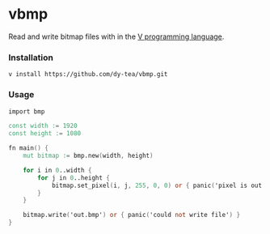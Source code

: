 # vbmp

Read and write bitmap files with in the [V programming language](https://vlang.io).

### Installation
```
v install https://github.com/dy-tea/vbmp.git
```

### Usage
```v
import bmp

const width := 1920
const height := 1080

fn main() {
    mut bitmap := bmp.new(width, height)

    for i in 0..width {
        for j in 0..height {
            bitmap.set_pixel(i, j, 255, 0, 0) or { panic('pixel is out of bounds of image') }
        }
    }

    bitmap.write('out.bmp') or { panic('could not write file') }
}

```

